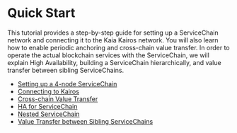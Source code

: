 # Quick Start

This tutorial provides a step-by-step guide for setting up a ServiceChain network and connecting it to the Kaia Kairos network.
You will also learn how to enable periodic anchoring and cross-chain value transfer.
In order to operate the actual blockchain services with the ServiceChain, we will explain High Availability, building a ServiceChain hierarchically, and value transfer between sibling ServiceChains.

- [Setting up a 4-node ServiceChain](./4nodes-setup-guide.md)
- [Connecting to Kairos](./en-scn-connection.md)
- [Cross-chain Value Transfer](./value-transfer.md)
- [HA for ServiceChain](./ha-for-sc.md)
- [Nested ServiceChain](./nested-sc.md)
- [Value Transfer between Sibling ServiceChains](./value-transfer-between-sibling.md)
